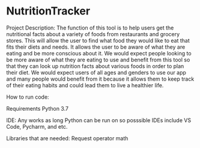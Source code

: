 # NutritionTracker

Project Description: The function of this tool is to help users get the nutritional facts about a variety of foods from restaurants and grocery stores. This will allow the user to find what food they would like to eat that fits their diets and needs. It allows the user to be aware of what they are eating and be more conscious about it. We would expect people looking to be more aware of what they are eating to use and benefit from this tool so that they can look up nutrition facts about various foods in order to plan their diet. We would expect users of all ages and genders to use our app and many people would benefit from it because it allows them to keep track of their eating habits and could lead them to live a healthier life.

How to run code:

Requirements Python 3.7

IDE: Any works as long Python can be run on so posssible IDEs include VS Code, Pycharm, and etc.

Libraries that are needed: Request operator math
